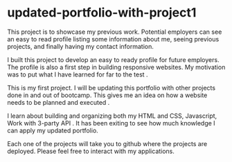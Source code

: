 # updated-portfolio-with-project1
This project is to showcase my previous work. Potential employers can see an easy to read profile listing some information about me, seeing previous projects, and finally having my contact information.

I built this project to develop an easy to ready profile for future employers. The profile is also a first step in building responsive websites. My motivation was to put what I have learned for far to the test .

This is my first project. I will be updating this portfolio with other projects done in and out of bootcamp. This gives me an idea on how a website needs to be planned and executed .

I learn about building and organizing both my HTML and CSS, Javascript, Work with 3-party API . It has been exiting to see how much knowledge I can apply my updated portfolio. 

Each one of the projects will take you to github where the projects are deployed. Please feel free to interact with my applications.